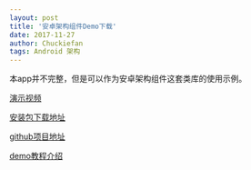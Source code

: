 ```yaml
---
layout: post
title: '安卓架构组件Demo下载'
date: 2017-11-27
author: Chuckiefan
tags: Android 架构
---
```



本app并不完整，但是可以作为安卓架构组件这套类库的使用示例。

[演示视频](http://v.youku.com/v_show/id_XMzE4NzM2MDcyOA==.html)

[安装包下载地址](https://www.pgyer.com/MOVIE_DEMO)

[github项目地址](https://github.com/chuckiefan/MovieDemo)

[demo教程介绍](http://chuckiefan.com/2017/11/27/使用Android-Architecture-Component开发应用.html)



